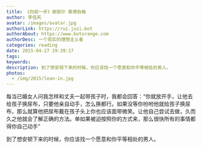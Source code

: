 ```yaml
---
title: 《向前一步》谢丽尔 桑德伯格
author: 李佳芮
avatar: /images/avatar.jpg
authorLink: https://rui.juzi.bot
authorAbout: https://www.botorange.com
authorDesc: 一个现实的理想主义者
categories: reading
date: 2015-04-27 19:39:17
tags:
keywords:
description: 到了想安顿下来的时候，你应该找一个愿意和你平等相处的男人。
photos:
  - /img/2015/lean-in.jpg
---
```


每当已婚女人问我怎样和丈夫一起带孩子时，我都会回答：“你就放开手，让他去给孩子换尿布，只要他亲自动手，怎么换都行。如果没等你吩咐他就给孩子换尿布，那么就算他把尿布戴在孩子头上你也应该面带微笑。让他自己尝试去做，久而久之他就会了解正确的方法。单如果被迫按照你的方式来，那么很快所有的事情都得你自己动手”       

到了想安顿下来的时候，你应该找一个愿意和你平等相处的男人。       